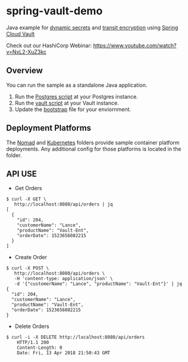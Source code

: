# spring-vault-demo

Java example for [dynamic secrets](https://www.vaultproject.io/intro/getting-started/dynamic-secrets.html) and [transit encryption](https://www.vaultproject.io/docs/secrets/transit/) using [Spring Cloud Vault](https://cloud.spring.io/spring-cloud-vault)

Check out our HashiCorp Webinar: https://www.youtube.com/watch?v=NxL2-XuZ3kc

## Overview

You can run the sample as a standalone Java application.

1. Run the [Postgres script](scripts/postgres.sql) at your Postgres instance.
2. Run the [vault script](scripts/vault.sh) at your Vault instance.
3. Update the [bootstrap](bootstrap.yaml) file for your enviornment.

## Deployment Platforms

The [Nomad](nomad) and [Kubernetes](kubernetes) folders provide sample container platform deployments. Any additional config for those platforms is located in the folder.

## API USE

- Get Orders
```
$ curl -X GET \
   http://localhost:8080/api/orders | jq
[
  {
    "id": 204,
    "customerName": "Lance",
    "productName": "Vault-Ent",
    "orderDate": 1523656082215
  }
]
```
- Create Order
```
$ curl -X POST \
   http://localhost:8080/api/orders \
   -H 'content-type: application/json' \
   -d '{"customerName": "Lance", "productName": "Vault-Ent"}' | jq
{
  "id": 204,
  "customerName": "Lance",
  "productName": "Vault-Ent",
  "orderDate": 1523656082215
}
```
- Delete Orders
```
$ curl -i -X DELETE http://localhost:8080/api/orders
    HTTP/1.1 200
    Content-Length: 0
    Date: Fri, 13 Apr 2018 21:50:43 GMT
```
